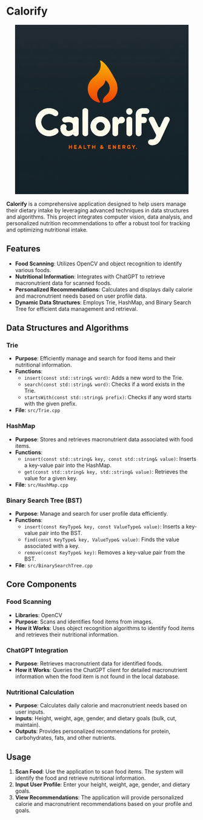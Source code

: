 # **Calorify**

<p align="center">
  <img src="https://github.com/rubenreh/Calorify/blob/main/calorify6.png?raw=true" alt="Hand Hero Logo">
</p>

**Calorify** is a comprehensive application designed to help users manage their dietary intake by leveraging advanced techniques in data structures and algorithms. This project integrates computer vision, data analysis, and personalized nutrition recommendations to offer a robust tool for tracking and optimizing nutritional intake.

## **Features**

- **Food Scanning**: Utilizes OpenCV and object recognition to identify various foods.
- **Nutritional Information**: Integrates with ChatGPT to retrieve macronutrient data for scanned foods.
- **Personalized Recommendations**: Calculates and displays daily calorie and macronutrient needs based on user profile data.
- **Dynamic Data Structures**: Employs Trie, HashMap, and Binary Search Tree for efficient data management and retrieval.

## **Data Structures and Algorithms**

### **Trie**
- **Purpose**: Efficiently manage and search for food items and their nutritional information.
- **Functions**:
  - `insert(const std::string& word)`: Adds a new word to the Trie.
  - `search(const std::string& word)`: Checks if a word exists in the Trie.
  - `startsWith(const std::string& prefix)`: Checks if any word starts with the given prefix.
- **File**: `src/Trie.cpp`

### **HashMap**
- **Purpose**: Stores and retrieves macronutrient data associated with food items.
- **Functions**:
  - `insert(const std::string& key, const std::string& value)`: Inserts a key-value pair into the HashMap.
  - `get(const std::string& key, std::string& value)`: Retrieves the value for a given key.
- **File**: `src/HashMap.cpp`

### **Binary Search Tree (BST)**
- **Purpose**: Manage and search for user profile data efficiently.
- **Functions**:
  - `insert(const KeyType& key, const ValueType& value)`: Inserts a key-value pair into the BST.
  - `find(const KeyType& key, ValueType& value)`: Finds the value associated with a key.
  - `remove(const KeyType& key)`: Removes a key-value pair from the BST.
- **File**: `src/BinarySearchTree.cpp`

## **Core Components**

### **Food Scanning**
- **Libraries**: OpenCV
- **Purpose**: Scans and identifies food items from images.
- **How it Works**: Uses object recognition algorithms to identify food items and retrieves their nutritional information.

### **ChatGPT Integration**
- **Purpose**: Retrieves macronutrient data for identified foods.
- **How it Works**: Queries the ChatGPT client for detailed macronutrient information when the food item is not found in the local database.

### **Nutritional Calculation**
- **Purpose**: Calculates daily calorie and macronutrient needs based on user inputs.
- **Inputs**: Height, weight, age, gender, and dietary goals (bulk, cut, maintain).
- **Outputs**: Provides personalized recommendations for protein, carbohydrates, fats, and other nutrients.


## **Usage**

1. **Scan Food**: Use the application to scan food items. The system will identify the food and retrieve nutritional information.
2. **Input User Profile**: Enter your height, weight, age, gender, and dietary goals.
3. **View Recommendations**: The application will provide personalized calorie and macronutrient recommendations based on your profile and goals.
